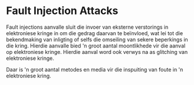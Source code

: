 # Fault Injection Attacks

Fault injections aanvalle sluit die invoer van eksterne verstorings in elektroniese kringe in om die gedrag daarvan te beïnvloed, wat lei tot die bekendmaking van inligting of selfs die omseiling van sekere beperkings in die kring. Hierdie aanvalle bied 'n groot aantal moontlikhede vir die aanval op elektroniese kringe. Hierdie aanval word ook verwys na as glitching van elektroniese kringe.

Daar is 'n groot aantal metodes en media vir die inspuiting van foute in 'n elektroniese kring.
